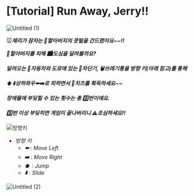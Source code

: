 # [Tutorial] Run Away, Jerry!!
![Untitled (1)](https://github.com/logiggi/Runaway-Jerry/assets/76464406/e78ef148-7367-45b3-85b1-665ee3220777)


🐭***제리가 잠자는 👴할아버지의 콧털을 건드렸어요~~!!***

***👴할아버지를 피해 🏙️도심을 달려볼까요?***

***달려오는 🚗자동차와 도로에 있는 🚧차단기, 🗑️쓰레기통을 방향 키(아래 참고)를 통해*** 

***⬆️⬇️상하좌우⬅️➡️로 피하면서 🧀치즈를 획득하세요~~***

***장애물에 부딪힐 수 있는 횟수는 총 3️⃣번이에요.***

***3️⃣번 이상 부딪히면 게임이 끝나버리니 ⚠️조심하세요!!***

![방향키](https://github.com/logiggi/Runaway-Jerry/assets/76464406/8fca6017-3016-4cc5-bc07-3b425c795077)
- *방향 키*
    - ***⬅️** : Move Left*
    - ***➡️** : Move Right*
    - ***⬆️** : Jump*
    - ***⬇️** : Slide*
 
![Untitled (2)](https://github.com/logiggi/Runaway-Jerry/assets/76464406/4c7c62ad-57c7-4b5b-876f-02c95f699824)

